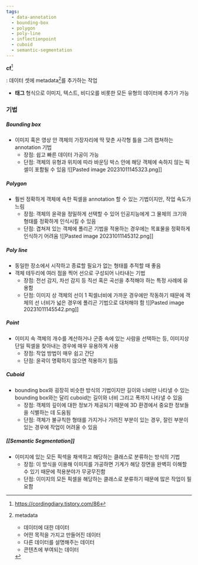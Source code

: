 ```yaml
---
tags:
  - data-annotation
  - bounding-box
  - polygon
  - poly-line
  - inflectionpoint
  - cuboid
  - semantic-segmentation
---
```

**cf**[^0]

: 데이터 셋에 metadata[^1]를 추가하는 작업

- **태그** 형식으로 이미지, 텍스트, 비디오를 비롯한 모든 유형의 데이터에 추가가 가능

### 기법

##### Bounding box
- 이미지 혹은 영상 안 객체의 가장자리에 딱 맞춘 사각형 틀을 그려 캡쳐하는 annotation 기법
	- 장점: 쉽고 빠른 데이터 가공이 가능
	- 단점: 객체의 유형과 위치에 따라 바운딩 박스 안에 해당 객체에 속하지 않는 픽셀이 포함될 수 있음
	![[Pasted image 20231011145323.png]]


##### Polygon
- 훨씬 정확하게 객체에 속한 픽셀을 annotation 할 수 있는 기법이지만, 작업 속도가 느림
	- 장점: 객체의 윤곽을 정밀하게 선택할 수 있어 인공지능에게 그 물체의 크기와 형태를 정확하게 인식시킬 수 있음
	- 단점: 겹쳐져 있는 객체에 폴리곤 기법을 적용하는 경우에는 목표물을 정확하게 인식하기 어려움
	![[Pasted image 20231011145312.png]]


##### Poly line
- 동일한 장소에서 시작하고 종료할 필요가 없는 형태를 추적할 때 좋음
- 객체 테두리에 여러 점을 찍어 선으로 구성되어 나타내는 기법
	- 장점: 전선 감지, 차선 감지 등 직선 혹은 곡선을 추적해야 하는 특정 사례에 유용함
	- 단점: 이미지 상 객체의 선이 1 픽셀너비에 가까운 경우에만 작동하기 때문에 객체의 선 너비가 넓은 경우에 폴리곤 기법으로 대처해야 함
	![[Pasted image 20231011145542.png]]



##### Point
- 이미지 속 객체의 개수를 계산하거나 군중 속에 있는 사람을 선택하는 등, 이미지상 단일 픽셀을 찾아내는 경우에 매우 유용하게 사용
	- 장점: 작업 방법이 매우 쉽고 간단
	- 단점: 윤곽이 명확하지 않으면 적용하기 힘듬



##### Cuboid
- bounding box와 굉장히 비슷한 방식의 기법이지만 길이와 너비만 나타낼 수 있는 bounding box와는 달리 cuboid는 길이와 너비 그리고 폭까지 나타낼 수 있음
	- 장점: 객체의 깊이에 대한 정보가 제공되기 때문에 3D 환경에서 중요한 정보들을 식별하는 데 도움됨
	- 단점: 객체가 불규칙한 형태를 가지거나 가려진 부분이 있는 경우, 잘린 부분이 있는 경우에 작업이 어려울 수 있음


##### [[Semantic Segmentation]]
- 이미지에 있는 모든 픽섹을 채색하고 해당하는 클래스로 분류하는 방식의 기법
	- 장점: 이 방식을 이용해 이미지를 가공하면 기계가 해당 장면을 완벽히 이해할 수 있기 때문에 적용분야가 무궁무진함
	- 단점: 이미지의 모든 픽셀을 해당하는 클래스로 분류하기 때문에 많은 작업이 필요함


















[^0]: https://cordingdiary.tistory.com/86

[^1]: metadata
	- 데이터에 대한 데이터
	- 어떤 목적을 가지고 만들어진 데이터
	- 다른 데이터를 설명해주는 데이터
	- 콘텐츠에 부여되는 데이터
